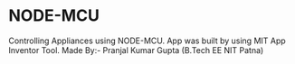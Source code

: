 # NODE-MCU
Controlling Appliances using NODE-MCU.
App was built by using MIT App Inventor Tool.
Made By:-  Pranjal Kumar Gupta
          (B.Tech EE NIT Patna)
